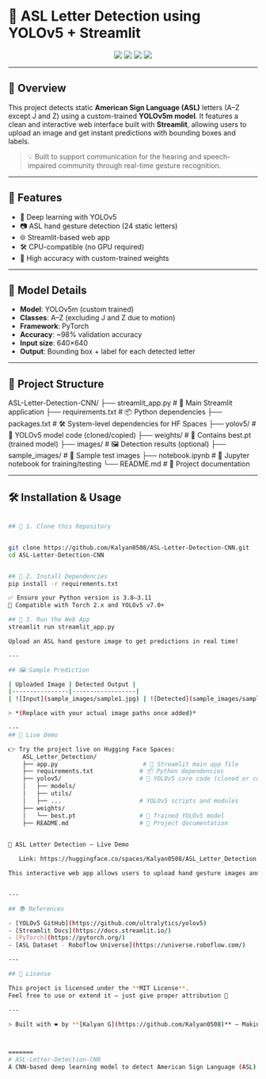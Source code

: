 # 🤟 ASL Letter Detection using YOLOv5 + Streamlit

<div align="center">
  <img src="https://img.shields.io/github/languages/top/Kalyan0508/ASL-Letter-Detection-CNN" />
  <img src="https://img.shields.io/github/last-commit/Kalyan0508/ASL-Letter-Detection-CNN" />
  <img src="https://img.shields.io/badge/Model-YOLOv5m-blue" />
  <img src="https://img.shields.io/badge/Framework-Streamlit-orange" />
</div>

---

## 📌 Overview

This project detects static **American Sign Language (ASL)** letters (A–Z except J and Z) using a custom-trained **YOLOv5m model**. It features a clean and interactive web interface built with **Streamlit**, allowing users to upload an image and get instant predictions with bounding boxes and labels.

> 💡 Built to support communication for the hearing and speech-impaired community through real-time gesture recognition.

---

## 🚀 Features

- 🧠 Deep learning with YOLOv5
- 📷 ASL hand gesture detection (24 static letters)
- 🌐 Streamlit-based web app
- 🛠️ CPU-compatible (no GPU required)
- 🎯 High accuracy with custom-trained weights

---

## 🧠 Model Details

- **Model**: YOLOv5m (custom trained)
- **Classes**: A–Z (excluding J and Z due to motion)
- **Framework**: PyTorch
- **Accuracy**: ~98% validation accuracy
- **Input size**: 640×640
- **Output**: Bounding box + label for each detected letter

---

## 📁 Project Structure

   ASL-Letter-Detection-CNN/
   ├── streamlit_app.py          # 🚀 Main Streamlit application
   ├── requirements.txt          # 📦 Python dependencies
   ├── packages.txt              # 🛠️ System-level dependencies for HF Spaces
   ├── yolov5/                   # 🧠 YOLOv5 model code (cloned/copied)
   ├── weights/                  # 🎯 Contains best.pt (trained model)
   ├── images/                   # 🖼️ Detection results (optional)
   ├── sample_images/            # 📂 Sample test images
   ├── notebook.ipynb            # 📓 Jupyter notebook for training/testing
   └── README.md                 # 📘 Project documentation



---

## 🛠️ Installation & Usage

```bash

## 🔧 1. Clone this Repository


git clone https://github.com/Kalyan0508/ASL-Letter-Detection-CNN.git
cd ASL-Letter-Detection-CNN


## 🧪 2. Install Dependencies
pip install -r requirements.txt

✅ Ensure your Python version is 3.8–3.11
🧠 Compatible with Torch 2.x and YOLOv5 v7.0+

## 🚀 3. Run the Web App
streamlit run streamlit_app.py

Upload an ASL hand gesture image to get predictions in real time!

---

## 🖼️ Sample Prediction

| Uploaded Image | Detected Output |
|----------------|------------------|
| ![Input](sample_images/sample1.jpg) | ![Detected](sample_images/sample1_result.jpg) |

> *(Replace with your actual image paths once added)*

---
## 🚀 Live Demo

👉 Try the project live on Hugging Face Spaces:
    ASL_Letter_Detection/
    ├── app.py                        # 🚀 Streamlit main app file
    ├── requirements.txt             # 📦 Python dependencies
    ├── yolov5/                      # 🧠 YOLOv5 core code (cloned or copied)
    │   ├── models/
    │   ├── utils/
    │   ├── ...                      # YOLOv5 scripts and modules
    ├── weights/
    │   └── best.pt                  # 🎯 Trained YOLOv5 model
    ├── README.md                    # 📄 Project documentation

   
🔗 ASL Letter Detection – Live Demo

   Link: https://huggingface.co/spaces/Kalyan0508/ASL_Letter_Detection

This interactive web app allows users to upload hand gesture images and detect the corresponding ASL (American Sign Language) letter using a custom-trained YOLOv5 model — all in real time.


---

## 📚 References

- [YOLOv5 GitHub](https://github.com/ultralytics/yolov5)
- [Streamlit Docs](https://docs.streamlit.io/)
- [PyTorch](https://pytorch.org/)
- [ASL Dataset - Roboflow Universe](https://universe.roboflow.com/)

---

## 📜 License

This project is licensed under the **MIT License**.  
Feel free to use or extend it — just give proper attribution 💙

---

> Built with ❤️ by **[Kalyan G](https://github.com/Kalyan0508)** — Making AI accessible and inclusive.



=======
# ASL-Letter-Detection-CNN
A CNN-based deep learning model to detect American Sign Language (ASL) letters from hand gesture images.
